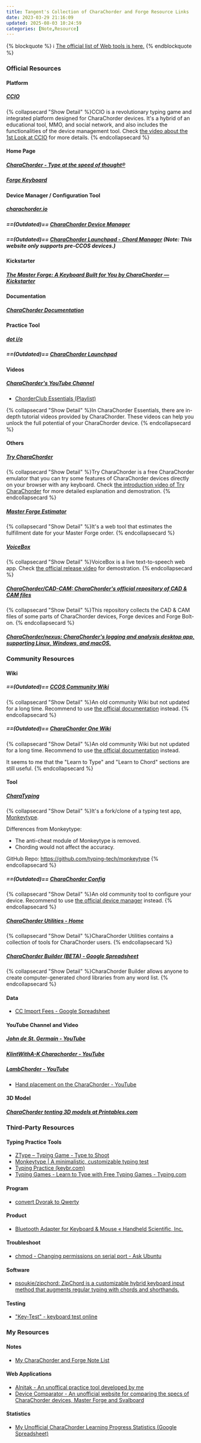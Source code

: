 ```yaml
---
title: Tangent's Collection of CharaChorder and Forge Resource Links
date: 2023-03-29 21:16:09
updated: 2025-08-03 10:24:59
categories: [Note,Resource]
---
```

{% blockquote %}
  :information_source: [The official list of Web tools is here.](https://discord.com/channels/861730583092658206/1300503878495637624)
{% endblockquote %}

### Official Resources

#### Platform

##### [CCIO](https://adventure.charachorder.io)

{% collapsecard "Show Detail" %}CCIO is a revolutionary typing game and integrated platform designed for CharaChorder devices. It's a hybrid of an educational tool, MMO, and social network, and also includes the functionalities of the device management tool. Check [the video about the 1st Look at CCIO](https://youtu.be/ONBJlWfzzaQ?feature=shared) for more details.
{% endcollapsecard %}

#### Home Page

##### [CharaChorder - Type at the speed of thought®](https://www.charachorder.com/)

##### [Forge Keyboard](https://forgekeyboard.com/)

#### Device Manager / Configuration Tool

##### [charachorder.io](https://charachorder.io/)

##### ==(Outdated)== [CharaChorder Device Manager](https://manager.charachorder.com/)

##### ==(Outdated)== [CharaChorder Launchpad - Chord Manager](https://launchpad.charachorder.com/#/manager) (Note: This website only supports pre-CCOS devices.)

#### Kickstarter

##### [The Master Forge: A Keyboard Built for You by CharaChorder — Kickstarter](https://www.kickstarter.com/projects/charachorder/the-master-forge-a-keyboard-built-for-you/rewards#reward-UmV3YXJkLVVtVjNZWEprTFRFd01ETTVNell3)

#### Documentation

##### [CharaChorder Documentation](https://docs.charachorder.com/)

#### Practice Tool

##### [dot i/o](https://www.iq-eq.io/#/)
##### ==(Outdated)== [CharaChorder Launchpad](https://launchpad.charachorder.com/#/)

#### Videos

##### [CharaChorder's YouTube Channel](https://www.youtube.com/@CharaChorder)

- [ChorderClub Essentials (Playlist)](https://youtube.com/playlist?list=PL5UG1PKtBJF7JQxwee2AwmUA2137eMHXL&feature=shared)

{% collapsecard "Show Detail" %}In CharaChorder Essentials, there are in-depth tutorial videos provided by CharaChorder. These videos can help you unlock the full potential of your CharaChorder device.
{% endcollapsecard %}

#### Others

##### [Try CharaChorder](https://try.charachorder.com/)

{% collapsecard "Show Detail" %}Try CharaChorder is a free CharaChorder emulator that you can try some features of CharaChorder devices directly on your browser with any keyboard. Check [the introduction video of Try CharaChorder](https://youtu.be/ZIzdo_hLbJw?feature=shared) for more detailed explanation and demostration.
{% endcollapsecard %}

##### [Master Forge Estimator](https://wheresmyforge.charachorder.com/)

{% collapsecard "Show Detail" %}It's a web tool that estimates the fulfillment date for your Master Forge order.
{% endcollapsecard %}

##### [VoiceBox](https://voicebox.iq-eq.us/)

{% collapsecard "Show Detail" %}VoiceBox is a live text-to-speech web app. Check [the official release video](https://youtu.be/76W4yvi2eW0?feature=shared) for demostration.
{% endcollapsecard %}

##### [CharaChorder/CAD-CAM: CharaChorder's official repository of CAD & CAM files](https://github.com/CharaChorder/CAD-CAM)

{% collapsecard "Show Detail" %}This repository collects the CAD & CAM files of some parts of CharaChorder devices, Forge devices and Forge Bolt-on.
{% endcollapsecard %}

##### [CharaChorder/nexus: CharaChorder's logging and analysis desktop app, supporting Linux, Windows, and macOS.](https://github.com/CharaChorder/nexus)

### Community Resources

#### Wiki

##### ==(Outdated)== [CCOS Community Wiki](https://docs.google.com/document/u/2/d/1NWgIFE1yl-gQc8hmqbDO00kSV3ETgtKgsIzdntMR_hI/mobilebasic)

{% collapsecard "Show Detail" %}An old community Wiki but not updated for a long time. Recommend to use [the official documentation](https://docs.charachorder.com/) instead.
{% endcollapsecard %}

##### ==(Outdated)== [CharaChorder One Wiki](https://charachorder.notion.site/CharaChorder-One-Wiki-f6f24cdfa4f94df7988d48e9b69fbacc)

{% collapsecard "Show Detail" %}An old community Wiki but not updated for a long time. Recommend to use [the official documentation](https://docs.charachorder.com/) instead.

It seems to me that the "Learn to Type" and "Learn to Chord" sections are still useful.
{% endcollapsecard %}

#### Tool

##### [CharaTyping](https://cctype.app/)

{% collapsecard "Show Detail" %}It's a fork/clone of a typing test app, [Monkeytype](https://monkeytype.com/). 

Differences from Monkeytype:
- The anti-cheat module of Monkeytype is removed.
- Chording would not affect the accuracy.

GitHub Repo: https://github.com/typing-tech/monkeytype
{% endcollapsecard %}

##### ==(Outdated)== [CharaChorder Config](https://charachorder-config.com/)

{% collapsecard "Show Detail" %}An old community tool to configure your device. Recommend to use [the official device manager](https://manager.charachorder.com/) instead.
{% endcollapsecard %}

##### [CharaChorder Utilities - Home](https://typing-tech.github.io/CharaChorder-utilities/)

{% collapsecard "Show Detail" %}CharaChorder Utilities contains a collection of tools for CharaChorder users.
{% endcollapsecard %}

##### [CharaChorder Builder (BETA) - Google Spreadsheet](https://docs.google.com/spreadsheets/d/1ZiVmLQewM9AFnHXMyyWmq5UpMn3w8RCFe9kPOmYsC4Y/edit?usp=sharing)

{% collapsecard "Show Detail" %}CharaChorder Builder allows anyone to create computer-generated chord libraries from any word list.
{% endcollapsecard %}

#### Data

- [CC Import Fees - Google Spreadsheet](https://docs.google.com/spreadsheets/d/1YLqjQs1EVnWZ_zu3A3oQj-wzRe1gTCyxNKZ6XF4PlyA/edit?gid=0#gid=0)

#### YouTube Channel and Video


##### [John de St. Germain - YouTube](https://www.youtube.com/channel/UCT_jbAW5HKHjdUEhnYgFt4w)

##### [KlintWithA-K Charachorder - YouTube](https://www.youtube.com/@klintwitha-kcharachorder3336)

##### [LambChorder - YouTube](https://www.youtube.com/channel/UCMEhYoYumiOFlour98tYr1Q)

- [Hand placement on the CharaChorder - YouTube](https://www.youtube.com/watch?v=GXvsBoK55B8&feature=youtu.be)

#### 3D Model

##### [CharaChorder tenting 3D models at Printables.com](https://www.printables.com/search/models?q=CharaChorder)

### Third-Party Resources

#### Typing Practice Tools

- [ZType – Typing Game - Type to Shoot](https://zty.pe/)
- [Monkeytype | A minimalistic, customizable typing test](https://monkeytype.com/)
- [Typing Practice (keybr.com)](https://www.keybr.com/)
- [Typing Games - Learn to Type with Free Typing Games - Typing.com](https://www.typing.com/student/games)

#### Program

- [convert Dvorak to Qwerty](http://wbic16.xedoloh.com/dvorak.js)

#### Product

- [Bluetooth Adapter for Keyboard & Mouse « Handheld Scientific, Inc.](http://handheldsci.com/kb/)

#### Troubleshoot

- [chmod - Changing permissions on serial port - Ask Ubuntu](https://askubuntu.com/questions/58119/changing-permissions-on-serial-port)

#### Software

- [psoukie/zipchord: ZipChord is a customizable hybrid keyboard input method that augments regular typing with chords and shorthands.](https://github.com/psoukie/zipchord)

#### Testing

- ["Key-Test" - keyboard test online](https://en.key-test.ru/)

### My Resources

#### Notes

- [My CharaChorder and Forge Note List](https://hackmd.io/@andy23512/B1e97aNl0)

#### Web Applications

- [Alnitak - An unoffical practice tool developed by me](https://andy23512.github.io/alnitak/)
- [Device Comparator - An unofficial website for comparing the specs of CharaChorder devices, Master Forge and Svalboard](https://andy23512.github.io/device-comparator/)

#### Statistics

- [My Unofficial CharaChorder Learning Progress Statistics (Google Spreadsheet)](https://docs.google.com/spreadsheets/d/e/2PACX-1vQ-GIGZcyrT2rhcVUUot14X00CK7XrqMDSI4gqKdE_8jQtrFqId4hD9-UvE6TS9RZjpaHkmyjfgEBZ6/pubhtml?gid=385574544&single=true)
